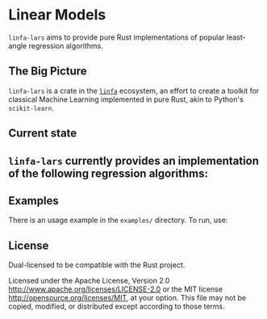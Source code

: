 # Linear Models

`linfa-lars` aims to provide pure Rust implementations of popular least-angle regression algorithms. 

## The Big Picture

`linfa-lars` is a crate in the [`linfa`](https://crates.io/crates/linfa) ecosystem, an effort to create a toolkit for classical Machine Learning implemented in pure Rust, akin to Python's `scikit-learn`.

## Current state

`linfa-lars` currently provides an implementation of the following regression algorithms: 
- 

## Examples

There is an usage example in the `examples/` directory. To run, use:

## License
Dual-licensed to be compatible with the Rust project.

Licensed under the Apache License, Version 2.0 <http://www.apache.org/licenses/LICENSE-2.0> or the MIT license <http://opensource.org/licenses/MIT>, at your option. This file may not be copied, modified, or distributed except according to those terms.

